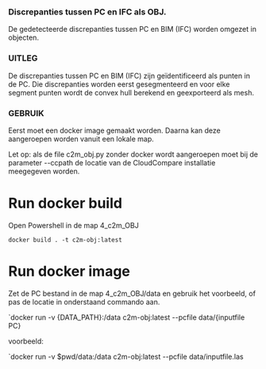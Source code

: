 ### Discrepanties tussen PC en IFC als OBJ.
De gedetecteerde discrepanties tussen PC en BIM (IFC) worden omgezet in objecten.

### UITLEG
De discrepanties tussen PC en BIM (IFC) zijn geïdentificeerd als punten in de PC. 
Die discrepanties worden eerst gesegmenteerd en voor elke segment punten wordt de convex hull berekend en geexporteerd als mesh. 

### GEBRUIK
Eerst moet een docker image gemaakt worden. Daarna kan deze aangeroepen worden vanuit een lokale map.

Let op: als de file c2m_obj.py zonder docker wordt aangeroepen moet bij de parameter --ccpath de locatie van de CloudCompare installatie meegegeven worden.

# Run docker build
Open Powershell in de map 4_c2m_OBJ

`docker build . -t c2m-obj:latest`

# Run docker image
Zet de PC bestand in de map 4_c2m_OBJ/data en gebruik het voorbeeld, of pas de locatie in onderstaand commando aan.

`docker run -v {DATA_PATH}:/data c2m-obj:latest --pcfile data/{inputfile PC}

voorbeeld:

`docker run -v $pwd/data:/data c2m-obj:latest --pcfile data/inputfile.las
